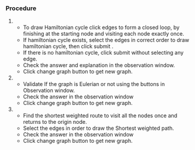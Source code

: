 ### Procedure

1. 
    - To draw Hamiltonian cycle click edges to form a closed loop, by finishing at the starting node and visiting each node exactly once.
    - If hamiltonian cycle exists, select the edges in correct order to draw hamiltonian cycle, then click submit .
    - If there is no hamiltonian cycle, click submit without selecting any edge.
    - Check the answer and explanation in the observation window.
    - Click change graph button to get new graph.

2. 
    - Validate If the graph is Eulerian or not using the buttons in Observation window.
    - Check the answer in the observation window 
    - Click change graph button to get new graph.

3.   
    - Find the shortest weighted route to visit all the nodes once and returns to the origin node.
    - Select the edges in order to draw the Shortest weighted path.
    - Check the answer in the observation window 
    - Click change graph button to get new graph.